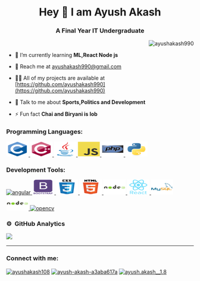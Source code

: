<h1 align="center">Hey 👋 I am Ayush Akash</h1>
<h3 align="center">A Final Year IT Undergraduate</h3>

<p align="right"> <img src="https://komarev.com/ghpvc/?username=ayushakash990&label=Profile%20views&color=0e75b6&style=flat" alt="ayushakash990" /> </p>

- 🌱 I’m currently learning **ML,React Node js**

- 📧 Reach me at [ayushakash990@gmail.com](ayushakash990@gmail.com)

- 👨‍💻 All of my projects are available at [https://github.com/ayushakash990](https://github.com/ayushakash990)

- 💬 Talk to me about **Sports,Politics and Development**

- ⚡ Fun fact **Chai and Biryani is lob**


<h3 align="left">Programming Languages:</h3>
<p align="left"> <a href="https://www.cprogramming.com/" target="_blank"> <img src="https://raw.githubusercontent.com/devicons/devicon/master/icons/c/c-original.svg" alt="c" width="60" height="40"/> </a> <a href="https://www.w3schools.com/cpp/" target="_blank"> <img src="https://raw.githubusercontent.com/devicons/devicon/master/icons/cplusplus/cplusplus-original.svg" alt="cplusplus" width="60" height="40"/> </a> <a href="https://www.java.com" target="_blank"> <img src="https://raw.githubusercontent.com/devicons/devicon/master/icons/java/java-original.svg" alt="java" width="60" height="40"/> </a> <a href="https://developer.mozilla.org/en-US/docs/Web/JavaScript" target="_blank"> <img src="https://raw.githubusercontent.com/devicons/devicon/master/icons/javascript/javascript-original.svg" alt="javascript" width="60" height="40"/> </a> <a href="https://www.php.net" target="_blank"> <img src="https://raw.githubusercontent.com/devicons/devicon/master/icons/php/php-original.svg" alt="php" width="60" height="40"/> </a> <a href="https://www.python.org" target="_blank"> <img src="https://raw.githubusercontent.com/devicons/devicon/master/icons/python/python-original.svg" alt="python" width="60" height="40"/> </a> </p>

<h3 align="left">Development Tools:</h3>
<p align="left"> <a href="https://angular.io" target="_blank"> <img src="https://angular.io/assets/images/logos/angular/angular.svg" alt="angular" width="60" height="40"/> </a> <a href="https://getbootstrap.com" target="_blank"> <img src="https://raw.githubusercontent.com/devicons/devicon/master/icons/bootstrap/bootstrap-plain-wordmark.svg" alt="bootstrap" width="60" height="40"/> </a> <a href="https://www.w3schools.com/css/" target="_blank"> <img src="https://raw.githubusercontent.com/devicons/devicon/master/icons/css3/css3-original-wordmark.svg" alt="css3" width="60" height="40"/> </a> <a href="https://www.w3.org/html/" target="_blank"> <img src="https://raw.githubusercontent.com/devicons/devicon/master/icons/html5/html5-original-wordmark.svg" alt="html5" width="60" height="40"/> </a> <a href="https://nodejs.org" target="_blank"> <img src="https://raw.githubusercontent.com/devicons/devicon/master/icons/nodejs/nodejs-original-wordmark.svg" alt="nodejs" width="60" height="40"/> </a> <a href="https://reactjs.org/" target="_blank"> <img src="https://raw.githubusercontent.com/devicons/devicon/master/icons/react/react-original-wordmark.svg" alt="react" width="60" height="40"/> </a> <a href="https://www.mysql.com/" target="_blank"> <img src="https://raw.githubusercontent.com/devicons/devicon/master/icons/mysql/mysql-original-wordmark.svg" alt="mysql" width="60" height="40"/> </a> <a href="https://nodejs.org" target="_blank"> <img src="https://raw.githubusercontent.com/devicons/devicon/master/icons/nodejs/nodejs-original-wordmark.svg" alt="nodejs" width="60" height="40"/> </a> <a href="https://opencv.org/" target="_blank"> <img src="https://www.vectorlogo.zone/logos/opencv/opencv-icon.svg" alt="opencv" width="60" height="40"/> </a> </p>

### ⚙️ &nbsp;GitHub Analytics
<p align="left">
<a href="https://github.com/ayushakash990">
  <img height="220em" src="https://github-readme-stats.vercel.app/api?username=ayushakash990&show_icons=true&theme=midnight-purple&include_all_commits=true&count_private=true" />
  <hr>
</a>
</p>

<h3 align="left">Connect with me:</h3>
<p align="left">
<a href="https://twitter.com/ayushakash108" target="blank"><img align="center" src="https://raw.githubusercontent.com/rahuldkjain/github-profile-readme-generator/master/src/images/icons/Social/twitter.svg" alt="ayushakash108" height="30" width="60" /></a>
<a href="https://linkedin.com/in/ayush-akash-a3aba617a" target="blank"><img align="center" src="https://raw.githubusercontent.com/rahuldkjain/github-profile-readme-generator/master/src/images/icons/Social/linked-in-alt.svg" alt="ayush-akash-a3aba617a" height="30" width="60" /></a>
<a href="https://instagram.com/ayush.akash__1.8" target="blank"><img align="center" src="https://raw.githubusercontent.com/rahuldkjain/github-profile-readme-generator/master/src/images/icons/Social/instagram.svg" alt="ayush.akash__1.8" height="30" width="60" /></a>
</p>
